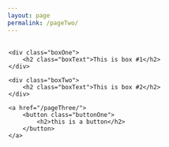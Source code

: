 ```yaml
---
layout: page
permalink: /pageTwo/
---
```



<div class="wrapper">

	<div class="boxOne">
		<h2 class="boxText">This is box #1</h2>
	</div>

	<div class="boxTwo">
		<h2 class="boxText">This is box #2</h2>
	</div>

	<a href="/pageThree/">
		<button class="buttonOne">
			<h2>this is a button</h2>
		</button>
	</a>
</div>

<style type="text/css">
	.boxText{
		position: relative;
	    top: 50%;
	    transform: translateY(-50%);
		color: purple;
	}
	.boxOne{
		background-color: lightgreen;
		float:left;
		width: 20%;
		height: 450px;
		border-radius: 50px 50px;
		text-align: center;

	}
	.boxTwo{
		background-color: lightgreen;
		float: left;
		margin-left: 20%;
		width: 20%;
		height: 450px;
		border-radius: 50px 50px;
		text-align: center;

	}
	.buttonOne{
		background-color: lightgreen;
		float:right;
		width: 20%;
		height: 450px;
		border-radius: 50px 50px;
		text-align: center;

	}
	.wrapper{
		padding: 2px;
		

	}
</style>









